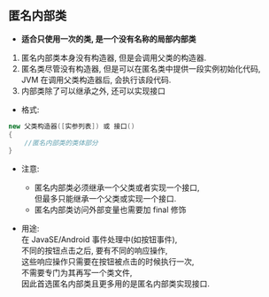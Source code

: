 ## 匿名内部类
- **适合只使用一次的类, 是一个没有名称的局部内部类**
1. 匿名内部类本身没有构造器, 但是会调用父类的构造器.
2. 匿名类尽管没有构造器, 但是可以在匿名类中提供一段实例初始化代码,  
   JVM 在调用父类构造器后, 会执行该段代码.
3. 内部类除了可以继承之外, 还可以实现接口   
   
- 格式:    
```java
new 父类构造器([实参列表]) 或 接口()
{
    //匿名内部类的类体部分
}
```
- 注意:  
  - 匿名内部类必须继承一个父类或者实现一个接口,  
    但最多只能继承一个父类或实现一个接口.
  - 匿名内部类访问外部变量也需要加 final 修饰

- 用途:  
  在 JavaSE/Android 事件处理中(如按钮事件),  
  不同的按钮点击之后, 要有不同的响应操作,  
  这些响应操作只需要在按钮被点击的时候执行一次,  
  不需要专门为其再写一个类文件,    
  因此首选匿名内部类且更多用的是匿名内部类实现接口.  
